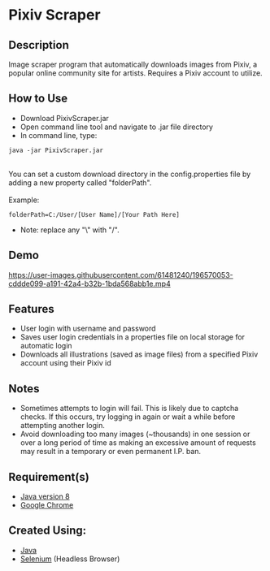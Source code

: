 
# Pixiv Scraper

## Description

Image scraper program that automatically downloads images from Pixiv, a popular online community site for artists. Requires a Pixiv account to utilize. <br>

## How to Use
<ul>
<li>
Download PixivScraper.jar
</li>
<li>
Open command line tool and navigate to .jar file directory
</li>
<li>
In command line, type: </li>
</ul>

```
java -jar PixivScraper.jar
```
<br>
You can set a custom download directory in the config.properties file by adding a new property called "folderPath".
<br>
<br>
Example:

```
folderPath=C:/User/[User Name]/[Your Path Here]
```
<ul>
<li>
Note: replace any "\" with "/".
</li>
</ul>

## Demo <br>


https://user-images.githubusercontent.com/61481240/196570053-cddde099-a191-42a4-b32b-1bda568abb1e.mp4



## Features <br>
<ul>
<li>
User login with username and password <br>
</li>
<li>
Saves user login credentials in a properties file on local storage for automatic login <br>
</li>
<li>
Downloads all illustrations (saved as image files) from a specified Pixiv account using their Pixiv id <br>
</li>
</ul>

## Notes <br>
<ul>
<li>
Sometimes attempts to login will fail. This is likely due to captcha checks. If this occurs, try logging in again or wait a while before attempting another login.
</li>
<li>
Avoid downloading too many images (~thousands) in one session or over a long period of time as making an excessive amount of requests may result in a temporary or even permanent I.P. ban.
</li>
</ul>

## Requirement(s) <br>
<ul>
<li><a href="https://www.java.com/en/")>Java version 8</a></li>
<li><a href ="https://www.google.com/chrome/" >Google Chrome</a>
</ul>

## Created Using:
<ul>
<li>
<a href="https://www.java.com/en/")>Java</a>
</li>
<li>
<a href="https://www.selenium.dev/">Selenium</a> (Headless Browser)
</li>
</ul>

